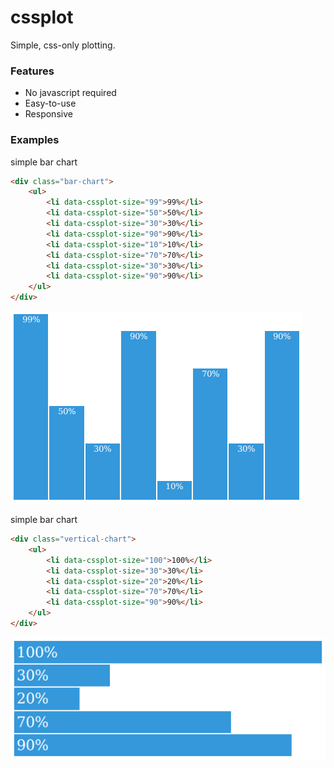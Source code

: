 cssplot
=======

Simple, css-only plotting.


### Features

 * No javascript required
 * Easy-to-use
 * Responsive


### Examples

simple bar chart

```html
<div class="bar-chart">
    <ul>
        <li data-cssplot-size="99">99%</li>
        <li data-cssplot-size="50">50%</li>
        <li data-cssplot-size="30">30%</li>
        <li data-cssplot-size="90">90%</li>
        <li data-cssplot-size="10">10%</li>
        <li data-cssplot-size="70">70%</li>
        <li data-cssplot-size="30">30%</li>
        <li data-cssplot-size="90">90%</li>
    </ul>
</div>
```
![bar chart](docs/images/cssplot_bar_chart.png)


simple bar chart

```html
<div class="vertical-chart">
    <ul>
        <li data-cssplot-size="100">100%</li>
        <li data-cssplot-size="30">30%</li>
        <li data-cssplot-size="20">20%</li>
        <li data-cssplot-size="70">70%</li>
        <li data-cssplot-size="90">90%</li>
    </ul>
</div>
```
![bar chart](docs/images/cssplot_vertical_chart.png)
